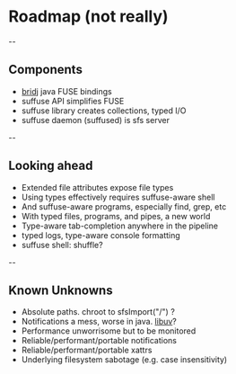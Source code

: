 # Roadmap (not really)

--

## Components
- [bridj](https://github.com/nativelibs4java/BridJ) java FUSE bindings
- suffuse API simplifies FUSE
- suffuse library creates collections, typed I/O
- suffuse daemon (suffused) is sfs server

--

## Looking ahead
- Extended file attributes expose file types
- Using types effectively requires suffuse-aware shell
- And suffuse-aware programs, especially find, grep, etc
- With typed files, programs, and pipes, a new world
- Type-aware tab-completion anywhere in the pipeline
- typed logs, type-aware console formatting
- suffuse shell: shuffle?

--

## Known Unknowns
- Absolute paths. chroot to sfsImport("/") ?
- Notifications a mess, worse in java. [libuv](https://github.com/libuv/libuv)?
- Performance unworrisome but to be monitored
- Reliable/performant/portable notifications
- Reliable/performant/portable xattrs
- Underlying filesystem sabotage (e.g. case insensitivity)
